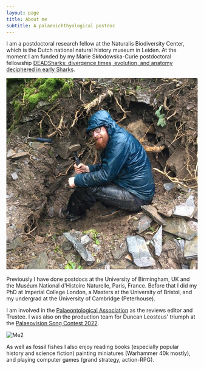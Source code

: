 ```yaml
---
layout: page
title: About me
subtitle: A palaeoichthyological postdoc
---
```

I am a postdoctoral research fellow at the Naturalis Biodiversity Center, which is the Dutch national natural history museum in Leiden. At the moment I am funded by my Marie Skłodowska-Curie postdoctoral fellowship [DEADSharks: divergence times, evolution, and anatomy deciphered in early Sharks](https://cordis.europa.eu/project/id/101062426). 

![Me](/assets/img/Goblin_hole.jpg)

Previously I have done postdocs at the University of Birmingham, UK and the Muséum National d'Histoire Naturelle, Paris, France. Before that I did my PhD at Imperial College London, a Masters at the University of Bristol, and my undergrad at the University of Cambridge (Peterhouse).

I am involved in the [Palaeontological Association](https://www.palass.org/association/council) as the reviews editor and Trustee. I was also on the production team for Duncan Leosteus' triumph at the [Palaeovision Song Contest 2022](https://www.youtube.com/watch?v=k716l0ytDsg). 

![Me2](/assets/img/Miguasha.jpg)

As well as fossil fishes I also enjoy reading books (especially popular history and science fiction) painting miniatures (Warhammer 40k mostly), and playing computer games (grand strategy, action-RPG).

